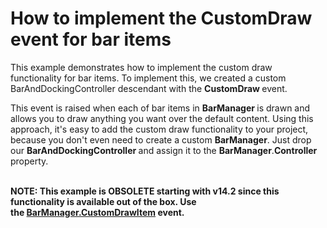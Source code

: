 # How to implement the CustomDraw event for bar items


<p>This example demonstrates how to implement the custom draw functionality for bar items. To implement this, we created a custom BarAndDockingController descendant with the <strong>CustomDraw </strong>event.</p>
<p>This event is raised when each of bar items in <strong>BarManager </strong>is drawn and allows you to draw anything you want over the default content. Using this approach, it's easy to add the custom draw functionality to your project, because you don't even need to create a custom <strong>BarManager</strong>. Just drop our <strong>BarAndDockingController </strong>and assign it to the <strong>BarManager</strong>.<strong>Controller </strong>property.<br /><br /></p>
<p><strong>NOTE: This example is OBSOLETE starting with v14.2 since this functionality is available out of the box. Use the <a href="https://documentation.devexpress.com/#WindowsForms/DevExpressXtraBarsBarManager_CustomDrawItemtopic">BarManager.CustomDrawItem</a> event.</strong></p>

<br/>


